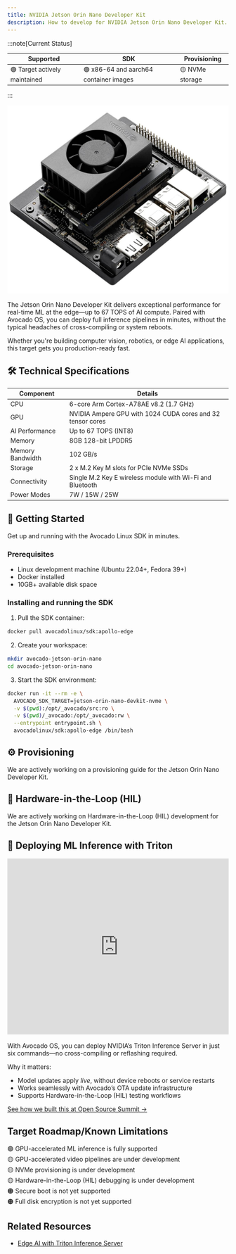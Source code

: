 ```yaml
---
title: NVIDIA Jetson Orin Nano Developer Kit
description: How to develop for NVIDIA Jetson Orin Nano Developer Kit.
---
```


:::note[Current Status]

| Supported                     | SDK                                    | Provisioning    |
|-------------------------------|----------------------------------------|-----------------|
| 🟢 Target actively maintained | 🟢 x86-64 and aarch64 container images | 🟡 NVMe storage |

:::

![Jetson Orin Nano Developer Kit](../orin-nano.jpg)

The Jetson Orin Nano Developer Kit delivers exceptional performance for real-time ML at the edge—up to 67 TOPS of AI compute. Paired with Avocado OS, you can deploy full inference pipelines in minutes, without the typical headaches of cross-compiling or system reboots.

Whether you're building computer vision, robotics, or edge AI applications, this target gets you production-ready fast.

## 🛠 Technical Specifications

| Component        | Details                                                    |
|------------------|------------------------------------------------------------|
| CPU              | 6-core Arm Cortex-A78AE v8.2 (1.7 GHz)                     |
| GPU              | NVIDIA Ampere GPU with 1024 CUDA cores and 32 tensor cores |
| AI Performance   | Up to 67 TOPS (INT8)                                       |
| Memory           | 8GB 128-bit LPDDR5                                         |
| Memory Bandwidth | 102 GB/s                                                   |
| Storage          | 2 x M.2 Key M slots for PCIe NVMe SSDs                     |
| Connectivity     | Single M.2 Key E wireless module with Wi-Fi and Bluetooth  |
| Power Modes      | 7W / 15W / 25W                                             | 

## 🚀 Getting Started

Get up and running with the Avocado Linux SDK in minutes.

### Prerequisites

- Linux development machine (Ubuntu 22.04+, Fedora 39+)
- Docker installed
- 10GB+ available disk space

### Installing and running the SDK

1. Pull the SDK container:

```bash
docker pull avocadolinux/sdk:apollo-edge
```

2. Create your workspace:

```bash
mkdir avocado-jetson-orin-nano
cd avocado-jetson-orin-nano
```

3. Start the SDK environment:

```bash
docker run -it --rm -e \
  AVOCADO_SDK_TARGET=jetson-orin-nano-devkit-nvme \
  -v $(pwd):/opt/_avocado/src:ro \
  -v $(pwd)/_avocado:/opt/_avocado:rw \
  --entrypoint entrypoint.sh \
  avocadolinux/sdk:apollo-edge /bin/bash
```

## ⚙️ Provisioning

We are actively working on a provisioning guide for the Jetson Orin Nano Developer Kit.

## 🧰 Hardware-in-the-Loop (HIL)

We are actively working on Hardware-in-the-Loop (HIL) development for the Jetson Orin Nano Developer Kit.

## 🤖 Deploying ML Inference with Triton

  <iframe width="100%" height="400" src="https://www.youtube.com/embed/ioXyUgEH5Wo" frameborder="0" allowfullscreen></iframe>

With Avocado OS, you can deploy NVIDIA’s Triton Inference Server in just six commands—no cross-compiling or reflashing required.

Why it matters:
- Model updates apply *live*, without device reboots or service restarts
- Works seamlessly with Avocado’s OTA update infrastructure
- Supports Hardware-in-the-Loop (HIL) testing workflows

[See how we built this at Open Source Summit →](https://blog.peridio.com/nvidia-jetson-with-avocado-os)

## Target Roadmap/Known Limitations

🟢 GPU-accelerated ML inference is fully supported\
🟡 GPU-accelerated video pipelines are under development\
🟡 NVMe provisioning is under development\
🟡 Hardware-in-the-Loop (HIL) debugging is under development\
🟠 Secure boot is not yet supported\
🟠 Full disk encryption is not yet supported

## Related Resources

- [Edge AI with Triton Inference Server](https://blog.peridio.com/nvidia-jetson-with-avocado-os)
